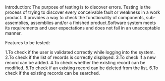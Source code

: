 Introduction: The purpose of testing is to discover errors. Testing is the process of trying to discover every conceivable fault or weakness in a work product. It provides a way to check the functionality of components, sub-assemblies, assemblies and/or a finished product.Software system meets its requirements and user expectations and does not fail in an unacceptable manner.

Features to be tested:

1.To check if the user is validated correctly while logging into the system.
2.To check if the list of records is correctly displayed.
3.To check if a new record can be added.
4.To check whether the existing record can be modified.
5.To check if an existing record can be deleted from the list.
6.To check if the existing records can be searched.
